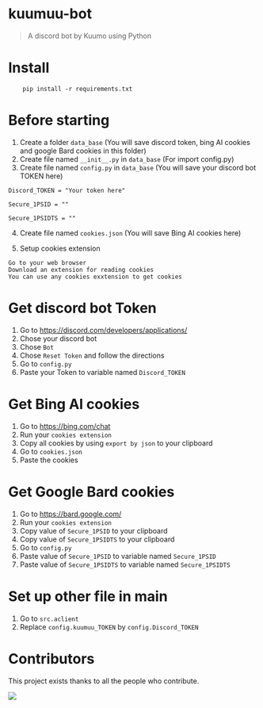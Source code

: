 # kuumuu-bot

> A discord bot by Kuumo using Python

# Install

```
    pip install -r requirements.txt
```

# Before starting

1. Create a folder `data_base` (You will save discord token, bing AI cookies and google Bard cookies in this folder)
2. Create file named `__init__.py` in `data_base` (For import config.py)
3. Create file named `config.py` in `data_base` (You will save your discord bot TOKEN here)
```
Discord_TOKEN = "Your token here"

Secure_1PSID = ""

Secure_1PSIDTS = ""
```
4. Create file named `cookies.json` (You will save Bing AI cookies here)

5. Setup cookies extension
```
Go to your web browser
Download an extension for reading cookies
You can use any cookies exxtension to get cookies
```

# Get discord bot Token

1. Go to https://discord.com/developers/applications/
2. Chose your discord bot
3. Chose `Bot`
4. Chose `Reset Token` and follow the directions
5. Go to `config.py`
6. Paste your Token to variable named `Discord_TOKEN`

# Get Bing AI cookies

1. Go to https://bing.com/chat
2. Run your `cookies extension`
3. Copy all cookies by using `export by json` to your clipboard
4. Go to `cookies.json`
5. Paste the cookies

# Get Google Bard cookies

1. Go to https://bard.google.com/
2. Run your `cookies extension`
3. Copy value of `Secure_1PSID` to your clipboard
4. Copy value of `Secure_1PSIDTS` to your clipboard
5. Go to `config.py`
6. Paste value of `Secure_1PSID` to variable named `Secure_1PSID`
7. Paste value of `Secure_1PSIDTS` to variable named `Secure_1PSIDTS`

# Set up other file in main

1. Go to `src.aclient`
2. Replace `config.kuumuu_TOKEN` by `config.Discord_TOKEN`

# Contributors

</summary>

This project exists thanks to all the people who contribute.

 <a href="https://github.com/kuumoneko/kuumuu-bot/graphs/contributors">
  <img src="https://contrib.rocks/image?repo=kuumoneko/kuumuu-bot" />
</a>

</details>